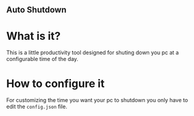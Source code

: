 ## Auto Shutdown

# What is it?

This is a little productivity tool designed for shuting down you pc at a configurable time of the day.

# How to configure it

For customizing the time you want your pc to shutdown you only have to edit the `config.json` file.
